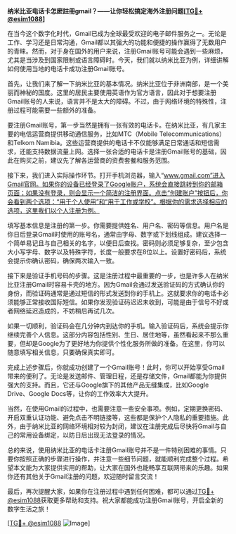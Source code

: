 **纳米比亚电话卡怎麽註冊gmail？——让你轻松搞定海外注册问题[[TG💪+ @esim1088](https://t.me/s/esim1088)]**

在当今这个数字化时代，Gmail已成为全球最受欢迎的电子邮件服务之一。无论是工作、学习还是日常沟通，Gmail都以其强大的功能和便捷的操作赢得了无数用户的青睐。然而，对于身在国外的用户来说，注册Gmail账号可能会遇到一些麻烦，尤其是当涉及到国家限制或语言障碍时。今天，我们就以纳米比亚为例，详细讲解如何使用当地的电话卡成功注册Gmail账号。

首先，让我们来了解一下纳米比亚的基本情况。纳米比亚位于非洲南部，是一个美丽而神秘的国度。这里的居民主要使用英语作为官方语言，因此对于想要注册Gmail账号的人来说，语言并不是太大的障碍。不过，由于网络环境的特殊性，注册过程可能需要一些额外的准备。

要注册Gmail账号，第一步当然是拥有一张有效的电话卡。在纳米比亚，有几家主要的电信运营商提供移动通信服务，比如MTC（Mobile Telecommunications）和Telkom Namibia。这些运营商提供的电话卡不仅能够满足日常通话和短信需求，还能支持数据流量上网。选择一张合适的电话卡是注册Gmail账号的基础，因此在购买之前，建议先了解各运营商的资费套餐和服务范围。

接下来，我们进入实际操作环节。打开手机浏览器，输入“www.gmail.com”进入Gmail官网。如果你的设备已经登录了Google账户，系统会直接跳转到你的邮箱页面；如果没有登录，则会显示一个简洁的注册界面。点击“创建账户”按钮后，你会看到两个选项：“用于个人使用”和“用于工作或学校”。根据你的需求选择相应的选项，这里我们以个人注册为例。

填写基本信息是注册的第一步。你需要提供姓名、用户名、密码等信息。用户名是你日后登录Gmail时使用的账号名，通常由字母、数字或下划线组成。建议选择一个简单易记且与自己相关的名字，以便日后查找。密码则必须足够复杂，至少包含大小写字母、数字以及特殊字符，长度一般要求在8位以上。设置好密码后，系统会提示你确认密码，确保两次输入一致。

接下来是验证手机号码的步骤。这是注册过程中最重要的一步，也是许多人在纳米比亚注册Gmail时容易卡壳的地方。因为Gmail会通过发送验证码的方式确认你的身份，而验证码通常是通过短信的形式发送到你的手机上。这就要求你的电话卡必须能够正常接收国际短信。如果你发现验证码迟迟未收到，可能是由于信号不好或者网络延迟造成的，不妨稍后再试几次。

如果一切顺利，验证码会在几分钟内到达你的手机。输入验证码后，系统会提示你继续完善个人信息。这部分内容包括性别、生日、居住地等，虽然看起来不那么重要，但却是Google为了更好地为你提供个性化服务所做的准备。在这里，你可以随意填写相关信息，只要确保真实即可。

完成上述步骤后，你就成功创建了一个Gmail账号！此时，你可以开始享受Gmail带来的便利了。无论是发送邮件、管理日程，还是存储文件，Gmail都能为你提供强大的支持。而且，它还与Google旗下的其他产品无缝集成，比如Google Drive、Google Docs等，让你的工作效率大大提升。

当然，在使用Gmail的过程中，也需要注意一些安全事项。例如，定期更换密码、开启双重认证功能、避免点击不明链接等，这些都是保护个人隐私的重要措施。此外，由于纳米比亚的网络环境相对较为封闭，建议在注册完成后尽快将Gmail与自己的常用设备绑定，以防日后出现无法登录的情况。

总的来说，使用纳米比亚的电话卡注册Gmail账号并不是一件特别困难的事情。只要你按照正确的步骤进行操作，并注意一些细节问题，就能顺利完成整个过程。希望本文能为大家提供实用的帮助，让大家在国外也能畅享互联网带来的乐趣。如果你还有其他关于Gmail注册的问题，欢迎随时留言交流！

最后，再次提醒大家，如果你在注册过程中遇到任何困难，都可以通过[TG💪+ @esim1088](https://t.me/s/esim1088)获取更多帮助和支持。祝大家都能成功注册Gmail账号，开启全新的数字生活之旅！ 

[[TG💪+ @esim1088](https://t.me/s/esim1088) ![Image](https://i.postimg.cc/4NQfJmqS/Snipaste-2025-05-13-00-14-12.png)]